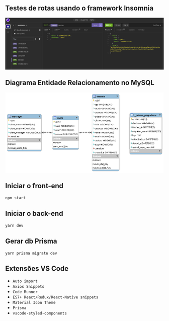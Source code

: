 ## Testes de rotas usando o framework Insomnia
<img align="center" alt="Imagem do framework Insomnia" src="./doc-img-git/test-insomnia.png">

## Diagrama Entidade Relacionamento no MySQL
<img align="center" alt="Diagrama Entidade Relacionamento no MySQL" src="./doc-img-git/entidade-relacionamento.png">

## Iniciar o front-end
```
npm start
```

## Iniciar o back-end
```
yarn dev
```

## Gerar db Prisma
```
yarn prisma migrate dev
```

## Extensões VS Code
* `Auto import`
* `Axios Snippets`
* `Code Runner`
* `ES7+ React/Redux/React-Native snippets`
* `Material Icon Theme`
* `Prisma`
* `vscode-styled-components`
